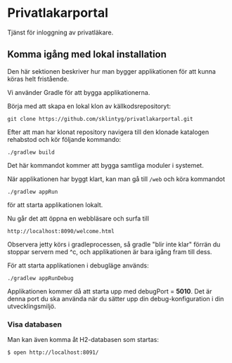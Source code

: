 # Privatlakarportal

Tjänst för inloggning av privatläkare.

## Komma igång med lokal installation

Den här sektionen beskriver hur man bygger applikationen för att kunna köras helt fristående.

Vi använder Gradle för att bygga applikationerna.

Börja med att skapa en lokal klon av källkodsrepositoryt:

    git clone https://github.com/sklintyg/privatlakarportal.git

Efter att man har klonat repository navigera till den klonade katalogen rehabstod och kör följande kommando:

    ./gradlew build

Det här kommandot kommer att bygga samtliga moduler i systemet. 

När applikationen har byggt klart, kan man gå till `/web` och köra kommandot

    ./gradlew appRun

för att starta applikationen lokalt.

Nu går det att öppna en webbläsare och surfa till 

    http://localhost:8090/welcome.html 

Observera jetty körs i gradleprocessen, så gradle "blir inte klar" förrän du stoppar servern med ^c, och applikationen är bara igång fram till dess.

För att starta applikationen i debugläge används:

    ./gradlew appRunDebug
    
Applikationen kommer då att starta upp med debugPort = **5010**. Det är denna port du ska använda när du sätter upp din 
debug-konfiguration i din utvecklingsmiljö.

### Visa databasen

Man kan även komma åt H2-databasen som startas:

    $ open http://localhost:8091/
